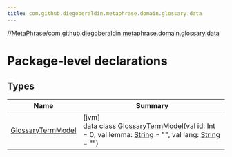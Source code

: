 ```yaml
---
title: com.github.diegoberaldin.metaphrase.domain.glossary.data
---
```

//[MetaPhrase](../../index.html)/[com.github.diegoberaldin.metaphrase.domain.glossary.data](index.html)



# Package-level declarations



## Types


| Name | Summary |
|---|---|
| [GlossaryTermModel](-glossary-term-model/index.html) | [jvm]<br>data class [GlossaryTermModel](-glossary-term-model/index.html)(val id: [Int](https://kotlinlang.org/api/latest/jvm/stdlib/kotlin/-int/index.html) = 0, val lemma: [String](https://kotlinlang.org/api/latest/jvm/stdlib/kotlin/-string/index.html) = &quot;&quot;, val lang: [String](https://kotlinlang.org/api/latest/jvm/stdlib/kotlin/-string/index.html) = &quot;&quot;) |

